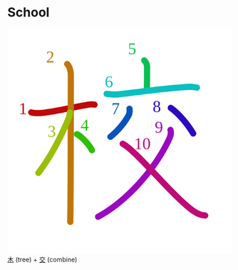 # School
![6821](Kanji/kanji-colorize/6821.svg)
[木](Kanji/kanji-dict/木.md) (tree) + [交](Kanji/kanji-dict/交.md) (combine)